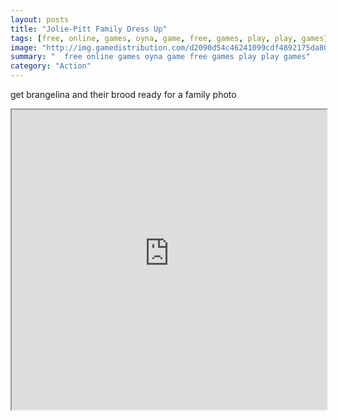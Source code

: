 ```yaml
---
layout: posts
title: "Jolie-Pitt Family Dress Up"
tags: [free, online, games, oyna, game, free, games, play, play, games]
image: "http://img.gamedistribution.com/d2090d54c46241099cdf4892175da80f.jpg"
summary: "  free online games oyna game free games play play games"
category: "Action"
---
```


get brangelina and their brood ready for a family photo

<iframe width="100%" height="480px;" src="http://flash.gamedistribution.com?game=d2090d54c46241099cdf4892175da80f"></iframe>